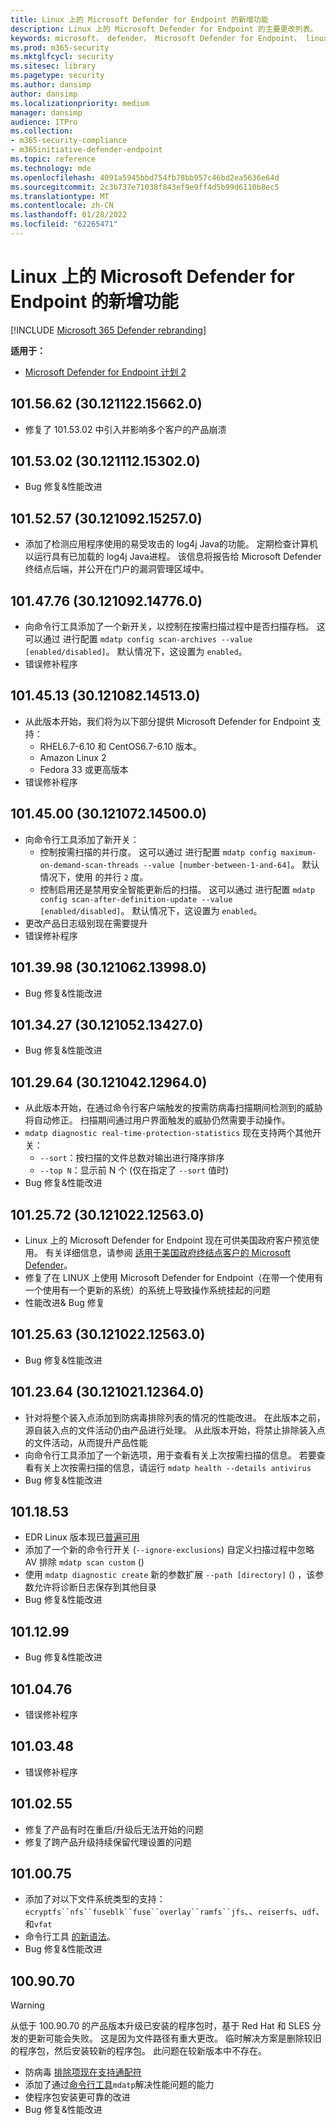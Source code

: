 ```yaml
---
title: Linux 上的 Microsoft Defender for Endpoint 的新增功能
description: Linux 上的 Microsoft Defender for Endpoint 的主要更改列表。
keywords: microsoft， defender， Microsoft Defender for Endpoint， linux， whatsnew， release
ms.prod: m365-security
ms.mktglfcycl: security
ms.sitesec: library
ms.pagetype: security
ms.author: dansimp
author: dansimp
ms.localizationpriority: medium
manager: dansimp
audience: ITPro
ms.collection:
- m365-security-compliance
- m365initiative-defender-endpoint
ms.topic: reference
ms.technology: mde
ms.openlocfilehash: 4091a5945bbd754fb78bb957c46bd2ea5636e64d
ms.sourcegitcommit: 2c3b737e71038f843ef9e9ff4d5b99d6110b8ec5
ms.translationtype: MT
ms.contentlocale: zh-CN
ms.lasthandoff: 01/28/2022
ms.locfileid: "62265471"
---
```

# <a name="whats-new-in-microsoft-defender-for-endpoint-on-linux"></a>Linux 上的 Microsoft Defender for Endpoint 的新增功能

[!INCLUDE [Microsoft 365 Defender rebranding](../../includes/microsoft-defender.md)]

**适用于：**
- [Microsoft Defender for Endpoint 计划 2](https://go.microsoft.com/fwlink/p/?linkid=2154037)

## <a name="1015662-30121122156620"></a>101.56.62 (30.121122.15662.0) 

- 修复了 101.53.02 中引入并影响多个客户的产品崩溃

## <a name="1015302-30121112153020"></a>101.53.02 (30.121112.15302.0) 

- Bug 修复&性能改进

## <a name="1015257-30121092152570"></a>101.52.57 (30.121092.15257.0) 

- 添加了检测应用程序使用的易受攻击的 log4j Java的功能。 定期检查计算机以运行具有已加载的 log4j Java进程。 该信息将报告给 Microsoft Defender 终结点后端，并公开在门户的漏洞管理区域中。

## <a name="1014776-30121092147760"></a>101.47.76 (30.121092.14776.0) 

- 向命令行工具添加了一个新开关，以控制在按需扫描过程中是否扫描存档。 这可以通过 进行配置 `mdatp config scan-archives --value [enabled/disabled]`。 默认情况下，这设置为 `enabled`。
- 错误修补程序

## <a name="1014513-30121082145130"></a>101.45.13 (30.121082.14513.0) 

- 从此版本开始，我们将为以下部分提供 Microsoft Defender for Endpoint 支持： 
  - RHEL6.7-6.10 和 CentOS6.7-6.10 版本。
  - Amazon Linux 2
  - Fedora 33 或更高版本
- 错误修补程序


## <a name="1014500-30121072145000"></a>101.45.00 (30.121072.14500.0) 

- 向命令行工具添加了新开关：
  - 控制按需扫描的并行度。 这可以通过 进行配置 `mdatp config maximum-on-demand-scan-threads --value [number-between-1-and-64]`。 默认情况下，使用 的并行 `2` 度。
  - 控制启用还是禁用安全智能更新后的扫描。 这可以通过 进行配置 `mdatp config scan-after-definition-update --value [enabled/disabled]`。 默认情况下，这设置为 `enabled`。
- 更改产品日志级别现在需要提升
- 错误修补程序

## <a name="1013998-30121062139980"></a>101.39.98 (30.121062.13998.0) 

- Bug 修复&性能改进

## <a name="1013427-30121052134270"></a>101.34.27 (30.121052.13427.0) 

- Bug 修复&性能改进

## <a name="1012964-30121042129640"></a>101.29.64 (30.121042.12964.0) 

- 从此版本开始，在通过命令行客户端触发的按需防病毒扫描期间检测到的威胁将自动修正。 扫描期间通过用户界面触发的威胁仍然需要手动操作。
- `mdatp diagnostic real-time-protection-statistics` 现在支持两个其他开关：
  - `--sort`：按扫描的文件总数对输出进行降序排序
  - `--top N`：显示前 N 个 (仅在指定了 `--sort` 值时) 
- Bug 修复&性能改进

## <a name="1012572-30121022125630"></a>101.25.72 (30.121022.12563.0) 

- Linux 上的 Microsoft Defender for Endpoint 现在可供美国政府客户预览使用。 有关详细信息，请参阅 [适用于美国政府终结点客户的 Microsoft Defender](gov.md)。
- 修复了在 LINUX 上使用 Microsoft Defender for Endpoint（在带一个使用有一个使用有一个更新的系统）的系统上导致操作系统挂起的问题
- 性能改进& Bug 修复

## <a name="1012563-30121022125630"></a>101.25.63 (30.121022.12563.0) 

- Bug 修复&性能改进

## <a name="1012364-30121021123640"></a>101.23.64 (30.121021.12364.0) 

- 针对将整个装入点添加到防病毒排除列表的情况的性能改进。 在此版本之前，源自装入点的文件活动仍由产品进行处理。 从此版本开始，将禁止排除装入点的文件活动，从而提升产品性能
- 向命令行工具添加了一个新选项，用于查看有关上次按需扫描的信息。 若要查看有关上次按需扫描的信息，请运行 `mdatp health --details antivirus`
- Bug 修复&性能改进

## <a name="1011853"></a>101.18.53

- EDR Linux 版本现已[普遍可用](https://techcommunity.microsoft.com/t5/microsoft-defender-for-endpoint/edr-for-linux-is-now-is-generally-available/ba-p/2048539)
- 添加了一个新的命令行开关 (`--ignore-exclusions`) 自定义扫描过程中忽略 AV 排除 `mdatp scan custom` () 
- 使用 `mdatp diagnostic create` 新的参数扩展 `--path [directory]` () ，该参数允许将诊断日志保存到其他目录
- Bug 修复&性能改进

## <a name="1011299"></a>101.12.99

- Bug 修复&性能改进

## <a name="1010476"></a>101.04.76

- 错误修补程序

## <a name="1010348"></a>101.03.48

- 错误修补程序

## <a name="1010255"></a>101.02.55

- 修复了产品有时在重启/升级后无法开始的问题
- 修复了跨产品升级持续保留代理设置的问题

## <a name="1010075"></a>101.00.75

- 添加了对以下文件系统类型的支持：`ecryptfs``nfs``fuseblk``fuse``overlay``ramfs``jfs`、、`reiserfs`、`udf`、 和`vfat`
- 命令行工具 [的新语法](linux-resources.md#configure-from-the-command-line)。
- Bug 修复&性能改进

## <a name="1009070"></a>100.90.70

> [!WARNING]
> 从低于 100.90.70 的产品版本升级已安装的程序包时，基于 Red Hat 和 SLES 分发的更新可能会失败。 这是因为文件路径有重大更改。 临时解决方案是删除较旧的程序包，然后安装较新的程序包。 此问题在较新版本中不存在。

- 防病毒 [排除项现在支持通配符](linux-exclusions.md#supported-exclusion-types)
- 添加了通过[命令行工具](linux-support-perf.md)`mdatp`解决性能问题的能力
- 使程序包安装更可靠的改进
- Bug 修复&性能改进
